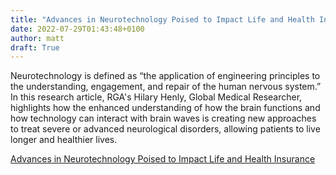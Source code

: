 ```yaml
---
title: "Advances in Neurotechnology Poised to Impact Life and Health Insurance"
date: 2022-07-29T01:43:48+0100
author: matt
draft: True
---
```

Neurotechnology is defined as “the application of engineering principles to the understanding, engagement, and repair of the human nervous system.” In this research article, RGA's Hilary Henly, Global Medical Researcher, highlights how the enhanced understanding of how the brain functions and how technology can interact with brain waves is creating new approaches to treat severe or advanced neurological disorders, allowing patients to live longer and healthier lives.

[ Advances in Neurotechnology Poised to Impact Life and Health Insurance ]( https://www.rgare.com/knowledge-center/media/research/advances-in-neurotechnology-poised-to-impact-life-and-health-insurance )
